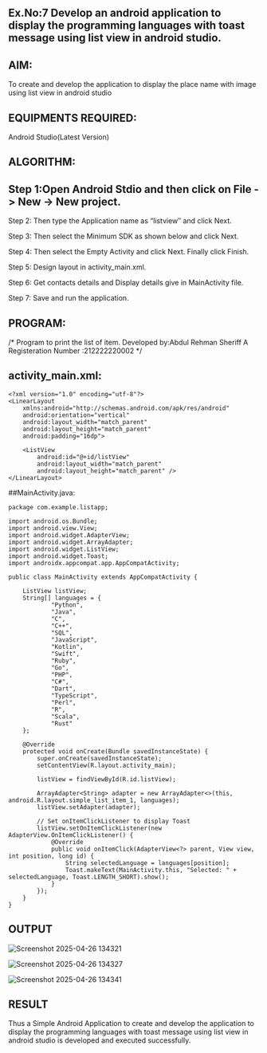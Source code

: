 ## Ex.No:7 Develop an android application to display the programming languages with toast message using list view in android studio.

## AIM:
To create and develop the application to display the place name with image using list view in android studio

## EQUIPMENTS REQUIRED:
Android Studio(Latest Version)

## ALGORITHM:
## Step 1:Open Android Stdio and then click on File -> New -> New project.

Step 2: Then type the Application name as “listview″ and click Next.

Step 3: Then select the Minimum SDK as shown below and click Next.

Step 4: Then select the Empty Activity and click Next. Finally click Finish.

Step 5: Design layout in activity_main.xml.

Step 6: Get contacts details and Display details give in MainActivity file.

Step 7: Save and run the application.

## PROGRAM:
/*
Program to print the list of item.
Developed by:Abdul Rehman Sheriff A
Registeration Number :212222220002
*/

## activity_main.xml:
```
<?xml version="1.0" encoding="utf-8"?>
<LinearLayout
    xmlns:android="http://schemas.android.com/apk/res/android"
    android:orientation="vertical"
    android:layout_width="match_parent"
    android:layout_height="match_parent"
    android:padding="16dp">

    <ListView
        android:id="@+id/listView"
        android:layout_width="match_parent"
        android:layout_height="match_parent" />
</LinearLayout>

```

##MainActivity.java:
```
package com.example.listapp;

import android.os.Bundle;
import android.view.View;
import android.widget.AdapterView;
import android.widget.ArrayAdapter;
import android.widget.ListView;
import android.widget.Toast;
import androidx.appcompat.app.AppCompatActivity;

public class MainActivity extends AppCompatActivity {

    ListView listView;
    String[] languages = {
            "Python",
            "Java",
            "C",
            "C++",
            "SQL",
            "JavaScript",
            "Kotlin",
            "Swift",
            "Ruby",
            "Go",
            "PHP",
            "C#",
            "Dart",
            "TypeScript",
            "Perl",
            "R",
            "Scala",
            "Rust"
    };

    @Override
    protected void onCreate(Bundle savedInstanceState) {
        super.onCreate(savedInstanceState);
        setContentView(R.layout.activity_main);

        listView = findViewById(R.id.listView);

        ArrayAdapter<String> adapter = new ArrayAdapter<>(this, android.R.layout.simple_list_item_1, languages);
        listView.setAdapter(adapter);

        // Set onItemClickListener to display Toast
        listView.setOnItemClickListener(new AdapterView.OnItemClickListener() {
            @Override
            public void onItemClick(AdapterView<?> parent, View view, int position, long id) {
                String selectedLanguage = languages[position];
                Toast.makeText(MainActivity.this, "Selected: " + selectedLanguage, Toast.LENGTH_SHORT).show();
            }
        });
    }
}
```
## OUTPUT
![Screenshot 2025-04-26 134321](https://github.com/user-attachments/assets/0e0f9508-ed60-4559-87b2-aaecbff3634d)

![Screenshot 2025-04-26 134327](https://github.com/user-attachments/assets/3805ee3b-0330-4a8c-a031-718ca458528b)


![Screenshot 2025-04-26 134341](https://github.com/user-attachments/assets/df068ea1-9732-4c86-ad3b-4118c8a0134f)


## RESULT
Thus a Simple Android Application to create and develop the application to display the programming languages with toast message using list view in android studio is developed and executed successfully.
